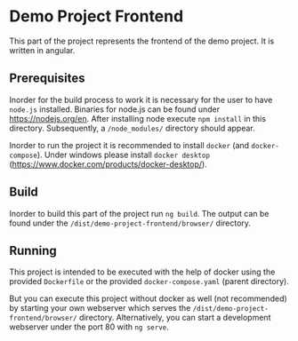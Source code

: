 # Demo Project Frontend

This part of the project represents the frontend of the demo project.
It is written in angular.

## Prerequisites

Inorder for the build process to work it is necessary for the user to have `node.js` installed.
Binaries for node.js can be found under https://nodejs.org/en.
After installing node execute `npm install` in this directory.
Subsequently, a `/node_modules/` directory should appear.

Inorder to run the project it is recommended to install `docker` (and `docker-compose`).
Under windows please install `docker desktop` (https://www.docker.com/products/docker-desktop/).

## Build

Inorder to build this part of the project run `ng build`.
The output can be found under the `/dist/demo-project-frontend/browser/` directory.

## Running

This project is intended to be executed with the help of docker using the provided `Dockerfile` or the
provided `docker-compose.yaml` (parent directory).

But you can execute this project without docker as well (not recommended) by starting your own webserver which
serves the `/dist/demo-project-frontend/browser/` directory.
Alternatively, you can start a development webserver under the port 80 with `ng serve`.
